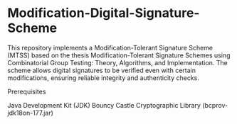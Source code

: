 # Modification-Digital-Signature-Scheme

This repository implements a Modification-Tolerant Signature Scheme (MTSS) based on the thesis Modification-Tolerant Signature Schemes using Combinatorial Group Testing: Theory, Algorithms, and Implementation. The scheme allows digital signatures to be verified even with certain modifications, ensuring reliable integrity and authenticity checks.

Prerequisites

Java Development Kit (JDK)
Bouncy Castle Cryptographic Library (bcprov-jdk18on-177.jar)
